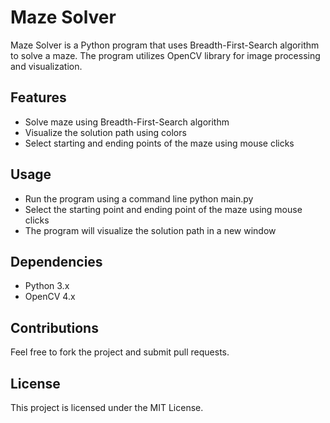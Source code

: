 # Maze Solver
Maze Solver is a Python program that uses Breadth-First-Search algorithm to solve a maze. The program utilizes OpenCV library for image processing and visualization.

## Features
- Solve maze using Breadth-First-Search algorithm
- Visualize the solution path using colors
- Select starting and ending points of the maze using mouse clicks

## Usage
- Run the program using a command line python main.py
- Select the starting point and ending point of the maze using mouse clicks
- The program will visualize the solution path in a new window

## Dependencies
- Python 3.x
- OpenCV 4.x

## Contributions
Feel free to fork the project and submit pull requests.

## License
This project is licensed under the MIT License.
